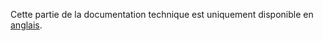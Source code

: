Cette partie de la documentation technique est uniquement disponible en [anglais](/governance/concepts/?lang=en).